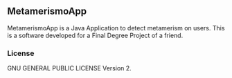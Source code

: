 ## MetamerismoApp

MetamerismoApp is a Java Application to detect metamerism on users. This is a software developed for a Final Degree Project of a friend. 

### License

GNU GENERAL PUBLIC LICENSE Version 2.